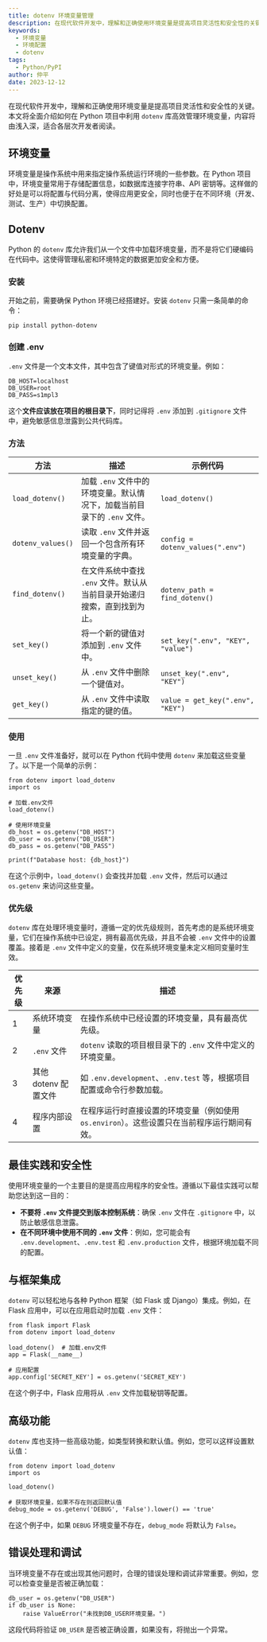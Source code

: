 ```yaml
---
title: dotenv 环境变量管理
description: 在现代软件开发中，理解和正确使用环境变量是提高项目灵活性和安全性的关键。
keywords:
  - 环境变量
  - 环境配置
  - dotenv
tags:
  - Python/PyPI
author: 仲平
date: 2023-12-12
---
```


在现代软件开发中，理解和正确使用环境变量是提高项目灵活性和安全性的关键。本文将全面介绍如何在 Python 项目中利用 `dotenv` 库高效管理环境变量，内容将由浅入深，适合各层次开发者阅读。

## 环境变量

环境变量是操作系统中用来指定操作系统运行环境的一些参数。在 Python 项目中，环境变量常用于存储配置信息，如数据库连接字符串、API 密钥等。这样做的好处是可以将配置与代码分离，使得应用更安全，同时也便于在不同环境（开发、测试、生产）中切换配置。

## Dotenv

Python 的 `dotenv` 库允许我们从一个文件中加载环境变量，而不是将它们硬编码在代码中。这使得管理私密和环境特定的数据更加安全和方便。

### 安装

开始之前，需要确保 Python 环境已经搭建好。安装 `dotenv` 只需一条简单的命令：

```shell
pip install python-dotenv
```

### 创建 .env

`.env` 文件是一个文本文件，其中包含了键值对形式的环境变量。例如：

```
DB_HOST=localhost
DB_USER=root
DB_PASS=s1mpl3
```

这个**文件应该放在项目的根目录下**，同时记得将 `.env` 添加到 `.gitignore` 文件中，避免敏感信息泄露到公共代码库。

### 方法

| 方法              | 描述                                                         | 示例代码                          |
| ----------------- | ------------------------------------------------------------ | --------------------------------- |
| `load_dotenv()`   | 加载 `.env` 文件中的环境变量。默认情况下，加载当前目录下的 `.env` 文件。 | `load_dotenv()`                   |
| `dotenv_values()` | 读取 `.env` 文件并返回一个包含所有环境变量的字典。           | `config = dotenv_values(".env")`  |
| `find_dotenv()`   | 在文件系统中查找 `.env` 文件。默认从当前目录开始递归搜索，直到找到为止。 | `dotenv_path = find_dotenv()`     |
| `set_key()`       | 将一个新的键值对添加到 `.env` 文件中。                       | `set_key(".env", "KEY", "value")` |
| `unset_key()`     | 从 `.env` 文件中删除一个键值对。                             | `unset_key(".env", "KEY")`        |
| `get_key()`       | 从 `.env` 文件中读取指定的键的值。                           | `value = get_key(".env", "KEY")`  |

### 使用

一旦 `.env` 文件准备好，就可以在 Python 代码中使用 `dotenv` 来加载这些变量了。以下是一个简单的示例：

```
from dotenv import load_dotenv
import os

# 加载.env文件
load_dotenv()

# 使用环境变量
db_host = os.getenv("DB_HOST")
db_user = os.getenv("DB_USER")
db_pass = os.getenv("DB_PASS")

print(f"Database host: {db_host}")
```

在这个示例中，`load_dotenv()` 会查找并加载 `.env` 文件，然后可以通过 `os.getenv` 来访问这些变量。

### 优先级

`dotenv` 库在处理环境变量时，遵循一定的优先级规则，首先考虑的是系统环境变量，它们在操作系统中已设定，拥有最高优先级，并且不会被 `.env` 文件中的设置覆盖。接着是 `.env` 文件中定义的变量，仅在系统环境变量未定义相同变量时生效。

| 优先级 | 来源                 | 描述                                                         |
| ------ | -------------------- | ------------------------------------------------------------ |
| 1      | 系统环境变量         | 在操作系统中已经设置的环境变量，具有最高优先级。             |
| 2      | `.env` 文件          | `dotenv` 读取的项目根目录下的 `.env` 文件中定义的环境变量。  |
| 3      | 其他 dotenv 配置文件 | 如 `.env.development`、`.env.test` 等，根据项目配置或命令行参数加载。 |
| 4      | 程序内部设置         | 在程序运行时直接设置的环境变量（例如使用 `os.environ`）。这些设置只在当前程序运行期间有效。 |

## 最佳实践和安全性

使用环境变量的一个主要目的是提高应用程序的安全性。遵循以下最佳实践可以帮助您达到这一目的：

- **不要将 `.env` 文件提交到版本控制系统**：确保 `.env` 文件在 `.gitignore` 中，以防止敏感信息泄露。
- **在不同环境中使用不同的 `.env` 文件**：例如，您可能会有 `.env.development`、`.env.test` 和 `.env.production` 文件，根据环境加载不同的配置。

## 与框架集成

`dotenv` 可以轻松地与各种 Python 框架（如 Flask 或 Django）集成。例如，在 Flask 应用中，可以在应用启动时加载 `.env` 文件：

```
from flask import Flask
from dotenv import load_dotenv

load_dotenv()  # 加载.env文件
app = Flask(__name__)

# 应用配置
app.config['SECRET_KEY'] = os.getenv('SECRET_KEY')
```

在这个例子中，Flask 应用将从 `.env` 文件加载秘钥等配置。

## 高级功能

`dotenv` 库也支持一些高级功能，如类型转换和默认值。例如，您可以这样设置默认值：

```
from dotenv import load_dotenv
import os

load_dotenv()

# 获取环境变量，如果不存在则返回默认值
debug_mode = os.getenv('DEBUG', 'False').lower() == 'true'
```

在这个例子中，如果 `DEBUG` 环境变量不存在，`debug_mode` 将默认为 `False`。

## 错误处理和调试

当环境变量不存在或出现其他问题时，合理的错误处理和调试非常重要。例如，您可以检查变量是否被正确加载：

```
db_user = os.getenv("DB_USER")
if db_user is None:
    raise ValueError("未找到DB_USER环境变量。")
```

这段代码将验证 `DB_USER` 是否被正确设置，如果没有，将抛出一个异常。
